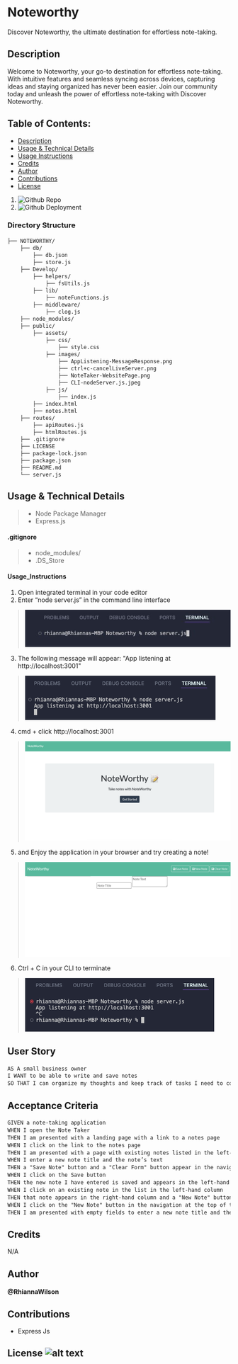 # Noteworthy
Discover Noteworthy, the ultimate destination for effortless note-taking. 

## Description
Welcome to Noteworthy, your go-to destination for effortless note-taking. With intuitive features and seamless syncing across devices, capturing ideas and staying organized has never been easier. Join our community today and unleash the power of effortless note-taking with Discover Noteworthy.

## Table of Contents:
- [Description](#Description)
- [Usage & Technical Details](#Usage)
- [Usage Instructions](#Usage_Instructions)
- [Credits](#Credits)
- [Author](#Author)
- [Contributions](#Contributions)
- [License](#License)

1. ![Github Repo](https://github.com/rhiannawilson/Noteworthy)
2. ![Github Deployment]()


### Directory Structure
```  
├── NOTEWORTHY/
    ├── db/  
        ├── db.json  
        ├── store.js
    ├── Develop/ 
        ├── helpers/    
            ├── fsUtils.js 
        ├── lib/  
            ├── noteFunctions.js
        ├── middleware/
            ├── clog.js
    ├── node_modules/
    ├── public/            
        ├── assets/ 
            ├── css/
                ├── style.css
            ├── images/
                ├── AppListening-MessageResponse.png 
                ├── ctrl+c-cancelLiveServer.png 
                ├── NoteTaker-WebsitePage.png
                ├── CLI-nodeServer.js.jpeg
            ├── js/
                ├── index.js  
        ├── index.html
        ├── notes.html  
    ├── routes/
        ├── apiRoutes.js
        ├── htmlRoutes.js
    ├── .gitignore 
    ├── LICENSE 
    ├── package-lock.json
    ├── package.json
    ├── README.md
    └── server.js         
```

## Usage & Technical Details
> - Node Package Manager
> - Express.js

#### .gitignore 
> - node_modules/
> - .DS_Store

#### Usage_Instructions
1. Open integrated terminal in your code editor
2. Enter “node server.js” in the command line interface
> ![how to run node server.js](./public/assets/images/CLI-nodeServer.js.jpeg)
3. The following message will appear: "App listening at http://localhost:3001"
> ![PORT MSG in CLI : App Listening Link](./public/assets/images/AppListening-MessageResponse.png)
4. cmd + click http://localhost:3001
> ![Noteworthy Intro page](./public/assets/images/NoteWorthy-IntroPage.png)
5. and Enjoy the application in your browser and try creating a note!
> ![Noteworthy Notes page](./public/assets/images/Noteworthy-NotesPage.png)
6. Ctrl + C in your CLI to terminate 
> ![Terminate the live PORT](./public/assets/images/ctrl+c-cancelLiveServer.png)

## User Story
```md
AS A small business owner
I WANT to be able to write and save notes
SO THAT I can organize my thoughts and keep track of tasks I need to complete
```

## Acceptance Criteria
```md
GIVEN a note-taking application
WHEN I open the Note Taker
THEN I am presented with a landing page with a link to a notes page
WHEN I click on the link to the notes page
THEN I am presented with a page with existing notes listed in the left-hand column, plus empty fields to enter a new note title and the note’s text in the right-hand column
WHEN I enter a new note title and the note’s text
THEN a "Save Note" button and a "Clear Form" button appear in the navigation at the top of the page
WHEN I click on the Save button
THEN the new note I have entered is saved and appears in the left-hand column with the other existing notes and the buttons in the navigation disappear
WHEN I click on an existing note in the list in the left-hand column
THEN that note appears in the right-hand column and a "New Note" button appears in the navigation
WHEN I click on the "New Note" button in the navigation at the top of the page
THEN I am presented with empty fields to enter a new note title and the note’s text in the right-hand column and the button disappears
```

## Credits
N/A

## Author
#### @RhiannaWilson

## Contributions
- Express Js

## License ![alt text](https://img.shields.io/badge/License-_MIT-blue.svg)
